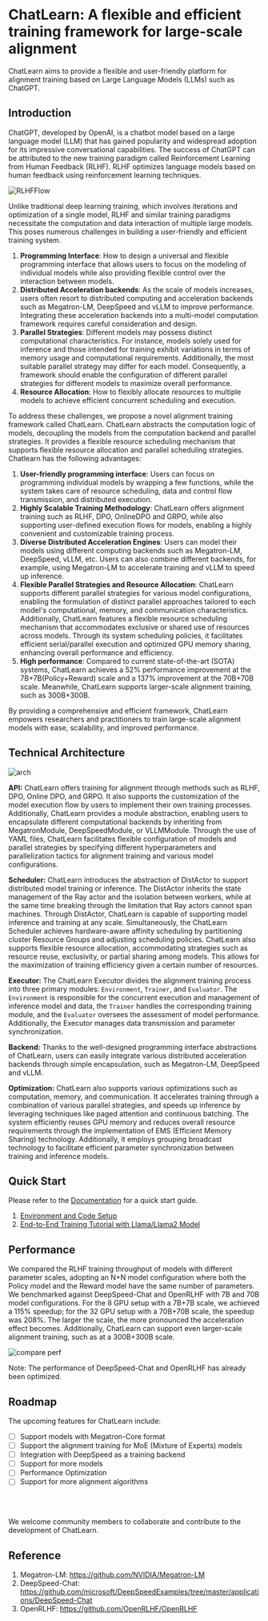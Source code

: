 # ChatLearn: A flexible and efficient training framework for large-scale alignment

ChatLearn aims to provide a flexible and user-friendly platform for alignment training based on Large Language Models (LLMs) such as ChatGPT.

## Introduction

ChatGPT, developed by OpenAI, is a chatbot model based on a large language model (LLM) that has gained popularity and widespread adoption for its impressive conversational capabilities. The success of ChatGPT can be attributed to the new training paradigm called Reinforcement Learning from Human Feedback (RLHF). RLHF optimizes language models based on human feedback using reinforcement learning techniques.

![RLHFFlow](../images/rlhf.png)

Unlike traditional deep learning training, which involves iterations and optimization of a single model, RLHF and similar training paradigms necessitate the computation and data interaction of multiple large models. This poses numerous challenges in building a user-friendly and efficient training system.

1. **Programming Interface**: How to design a universal and flexible programming interface that allows users to focus on the modeling of individual models while also providing flexible control over the interaction between models.
2. **Distributed Acceleration backends**: As the scale of models increases, users often resort to distributed computing and acceleration backends such as Megatron-LM, DeepSpeed and vLLM to improve performance. Integrating these acceleration backends into a multi-model computation framework requires careful consideration and design.
3. **Parallel Strategies**: Different models may possess distinct computational characteristics. For instance, models solely used for inference and those intended for training exhibit variations in terms of memory usage and computational requirements. Additionally, the most suitable parallel strategy may differ for each model. Consequently, a framework should enable the configuration of different parallel strategies for different models to maximize overall performance.
4. **Resource Allocation**: How to flexibly allocate resources to multiple models to achieve efficient concurrent scheduling and execution.

To address these challenges, we propose a novel alignment training framework called ChatLearn. ChatLearn abstracts the computation logic of models, decoupling the models from the computation backend and parallel strategies. It provides a flexible resource scheduling mechanism that supports flexible resource allocation and parallel scheduling strategies. Chatlearn has the following advantages:

1. **User-friendly programming interface**: Users can focus on programming individual models by wrapping a few functions, while the system takes care of resource scheduling, data and control flow transmission, and distributed execution.
2. **Highly Scalable Training Methodology**: ChatLearn offers alignment training such as RLHF, DPO, OnlineDPO and GRPO, while also supporting user-defined execution flows for models, enabling a highly convenient and customizable training process.
3. **Diverse Distributed Acceleration Engines**: Users can model their models using different computing backends such as Megatron-LM, DeepSpeed, vLLM, etc. Users can also combine different backends, for example, using Megatron-LM to accelerate training and vLLM to speed up inference.
4. **Flexible Parallel Strategies and Resource Allocation**: ChatLearn supports different parallel strategies for various model configurations, enabling the formulation of distinct parallel approaches tailored to each model's computational, memory, and communication characteristics. Additionally, ChatLearn features a flexible resource scheduling mechanism that accommodates exclusive or shared use of resources across models. Through its system scheduling policies, it facilitates efficient serial/parallel execution and optimized GPU memory sharing, enhancing overall performance and efficiency.
5. **High performance**: Compared to current state-of-the-art (SOTA) systems, ChatLearn achieves a 52% performance improvement at the 7B+7B(Policy+Reward) scale and a 137% improvement at the 70B+70B scale. Meanwhile, ChatLearn supports larger-scale alignment training, such as 300B+300B.

By providing a comprehensive and efficient framework, ChatLearn empowers researchers and practitioners to train large-scale alignment models with ease, scalability, and improved performance.

## Technical Architecture

![arch](../images/arch.png)

**API:** ChatLearn offers training for alignment through methods such as RLHF, DPO, Online DPO, and GRPO. It also supports the customization of the model execution flow by users to implement their own training processes. Additionally, ChatLearn provides a module abstraction, enabling users to encapsulate different computational backends by inheriting from MegatronModule, DeepSpeedModule, or VLLMModule. Through the use of YAML files, ChatLearn facilitates flexible configuration of models and parallel strategies by specifying different hyperparameters and parallelization tactics for alignment training and various model configurations.

**Scheduler:** ChatLearn introduces the abstraction of DistActor to support distributed model training or inference. The DistActor inherits the state management of the Ray actor and the isolation between workers, while at the same time breaking through the limitation that Ray actors cannot span machines. Through DistActor, ChatLearn is capable of supporting model inference and training at any scale. Simultaneously, the ChatLearn Scheduler achieves hardware-aware affinity scheduling by partitioning cluster Resource Groups and adjusting scheduling policies. ChatLearn also supports flexible resource allocation, accommodating strategies such as resource reuse, exclusivity, or partial sharing among models. This allows for the maximization of training efficiency given a certain number of resources.

**Executor:** The ChatLearn Executor divides the alignment training process into three primary modules: `Environment`, `Trainer`, and `Evaluator`. The `Environment` is responsible for the concurrent execution and management of inference model and data, the `Trainer` handles the corresponding training module, and the `Evaluator` oversees the assessment of model performance. Additionally, the Executor manages data transmission and parameter synchronization.

**Backend:** Thanks to the well-designed programming interface abstractions of ChatLearn, users can easily integrate various distributed acceleration backends through simple encapsulation, such as Megatron-LM, DeepSpeed and vLLM.

**Optimization:** ChatLearn also supports various optimizations such as computation, memory, and communication. It accelerates training through a combination of various parallel strategies, and speeds up inference by leveraging techniques like paged attention and continuous batching. The system efficiently reuses GPU memory and reduces overall resource requirements through the implementation of EMS (Efficient Memory Sharing) technology. Additionally, it employs grouping broadcast technology to facilitate efficient parameter synchronization between training and inference models.


## Quick Start

Please refer to the [Documentation](https://chatlearn.readthedocs.io/en/latest/) for a quick start guide.

1. [Environment and Code Setup](installation.md) 
2. [End-to-End Training Tutorial with Llama/Llama2 Model](tutorial/tutorial_llama2.md)

## Performance

We compared the RLHF training throughput of models with different parameter scales, adopting an N+N model configuration where both the Policy model and the Reward model have the same number of parameters. We benchmarked against DeepSpeed-Chat and OpenRLHF with 7B and 70B model configurations. For the 8 GPU setup with a 7B+7B scale, we achieved a 115% speedup; for the 32 GPU setup with a 70B+70B scale, the speedup was 208%. The larger the scale, the more pronounced the acceleration effect becomes. Additionally, ChatLearn can support even larger-scale alignment training, such as at a 300B+300B scale.

![compare perf](../images/perf.png)

Note: The performance of DeepSpeed-Chat and OpenRLHF has already been optimized.

## Roadmap

The upcoming features for ChatLearn include:
- [ ] Support models with Megatron-Core format
- [ ] Support the alignment training for MoE (Mixture of Experts) models
- [ ] Integration with DeepSpeed as a training backend
- [ ] Support for more models
- [ ] Performance Optimization
- [ ] Support for more alignment algorithms

<br><br>

We welcome community members to collaborate and contribute to the development of ChatLearn.


## Reference

1. Megatron-LM: https://github.com/NVIDIA/Megatron-LM
2. DeepSpeed-Chat: https://github.com/microsoft/DeepSpeedExamples/tree/master/applications/DeepSpeed-Chat
3. OpenRLHF: https://github.com/OpenRLHF/OpenRLHF
